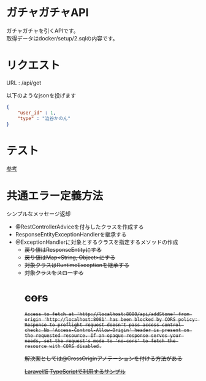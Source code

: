 # ガチャガチャAPI

ガチャガチャを引くAPIです。  
取得データはdocker/setup/2.sqlの内容です。


# リクエスト

URL : /api/get

以下のようなjsonを投げます

```json
{
    "user_id" : 1,
    "type" : "澁谷かのん"
}
```

# テスト

[参考](https://volkruss.com/?tag=mockito)

# 共通エラー定義方法

シンプルなメッセージ返却

* @RestControllerAdviceを付与したクラスを作成する
* ResponseEntityExceptionHandlerを継承する
* @ExceptionHandlerに対象とするクラスを指定するメソッドの作成
  * ~~戻り値はResponseEntity<Object>にする~~  
  * 戻り値はMap<String, Object>にする
* 対象クラスはRuntimeExceptionを継承する
* 対象クラスをスローする
  

# cors

```
Access to fetch at 'http://localhost:8080/api/addStone' from origin 'http://localhost:8081' has been blocked by CORS policy: Response to preflight request doesn't pass access control check: No 'Access-Control-Allow-Origin' header is present on the requested resource. If an opaque response serves your needs, set the request's mode to 'no-cors' to fetch the resource with CORS disabled.
```

解決案としては@CrossOriginアノテーションを付ける方法がある


[Laravel版](https://github.com/jirentaicho/laravel-api-gacha)
[TypeScriptで利用するサンプル](https://github.com/jirentaicho/use-gahca-api-typescript)


  
  